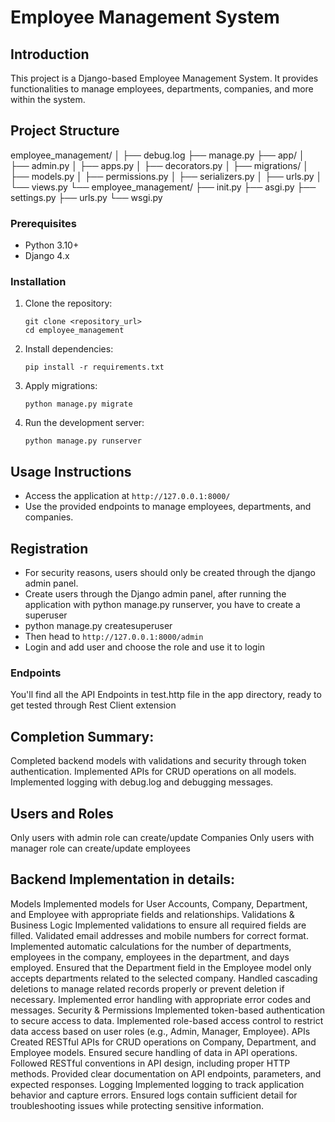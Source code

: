 # Employee Management System

## Introduction

This project is a Django-based Employee Management System. It provides functionalities to manage employees, departments, companies, and more within the system.

## Project Structure

employee_management/
│
├── debug.log
├── manage.py
├── app/
│ ├── admin.py
│ ├── apps.py
│ ├── decorators.py
│ ├── migrations/
│ ├── models.py
│ ├── permissions.py
│ ├── serializers.py
│ ├── urls.py
│ └── views.py
└── employee_management/
├── init.py
├── asgi.py
├── settings.py
├── urls.py
└── wsgi.py

### Prerequisites

- Python 3.10+
- Django 4.x

### Installation

1. Clone the repository:

   ```
   git clone <repository_url>
   cd employee_management
   ```

2. Install dependencies:

   ```
   pip install -r requirements.txt
   ```

3. Apply migrations:

   ```
   python manage.py migrate
   ```

4. Run the development server:
   ```
   python manage.py runserver
   ```

## Usage Instructions

- Access the application at `http://127.0.0.1:8000/`
- Use the provided endpoints to manage employees, departments, and companies.

## Registration

- For security reasons, users should only be created through the django admin panel.
- Create users through the Django admin panel, after running the application with python manage.py runserver, you have to create a superuser
- python manage.py createsuperuser
- Then head to `http://127.0.0.1:8000/admin`
- Login and add user and choose the role and use it to login

### Endpoints

You'll find all the API Endpoints in test.http file in the app directory, ready to get tested through Rest Client extension

## Completion Summary:

Completed backend models with validations and security through token authentication.
Implemented APIs for CRUD operations on all models.
Implemented logging with debug.log and debugging messages.

## Users and Roles

Only users with admin role can create/update Companies
Only users with manager role can create/update employees

## Backend Implementation in details:

Models
Implemented models for User Accounts, Company, Department, and Employee with appropriate fields and relationships.
Validations & Business Logic
Implemented validations to ensure all required fields are filled.
Validated email addresses and mobile numbers for correct format.
Implemented automatic calculations for the number of departments, employees in the company, employees in the department, and days employed.
Ensured that the Department field in the Employee model only accepts departments related to the selected company.
Handled cascading deletions to manage related records properly or prevent deletion if necessary.
Implemented error handling with appropriate error codes and messages.
Security & Permissions
Implemented token-based authentication to secure access to data.
Implemented role-based access control to restrict data access based on user roles (e.g., Admin, Manager, Employee).
APIs
Created RESTful APIs for CRUD operations on Company, Department, and Employee models.
Ensured secure handling of data in API operations.
Followed RESTful conventions in API design, including proper HTTP methods.
Provided clear documentation on API endpoints, parameters, and expected responses.
Logging
Implemented logging to track application behavior and capture errors.
Ensured logs contain sufficient detail for troubleshooting issues while protecting sensitive information.
